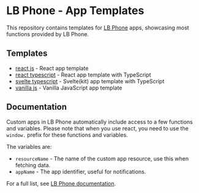 # LB Phone - App Templates
This repository contains templates for [LB Phone](https://store.lbphone.com/) apps, showcasing most functions provided by LB Phone. 

## Templates
- [react js](./react-js) - React app template
- [react typescript](./react-ts) - React app template with TypeScript
- [svelte typescript](./svelte-ts) - Svelte(kit) app template with TypeScript
- [vanilla js](./vanilla-js) - Vanilla JavaScript app template

## Documentation
Custom apps in LB Phone automatically include access to a few functions and variables. Please note that when you use react, you need to use the `window.` prefix for these functions and variables.

The variables are:
- `resourceName` - The name of the custom app resource, use this when fetching data.
- `appName` - The app identifier, useful for notifications.

For a full list, see [LB Phone documentation](https://docs.lbphone.com/phone/custom-apps/).